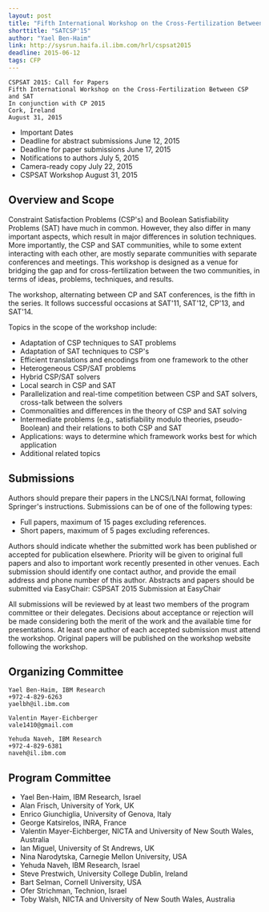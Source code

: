 ```yaml
---
layout: post
title: "Fifth International Workshop on the Cross-Fertilization Between CSP and SAT"
shorttitle: "SATCSP'15"
author: "Yael Ben-Haim"
link: http://sysrun.haifa.il.ibm.com/hrl/cspsat2015
deadline: 2015-06-12
tags: CFP
---
```

    CSPSAT 2015: Call for Papers
    Fifth International Workshop on the Cross-Fertilization Between CSP and SAT
    In conjunction with CP 2015
    Cork, Ireland
    August 31, 2015



* Important Dates
* Deadline for abstract submissions 	June 12, 2015
* Deadline for paper submissions 	June 17, 2015
* Notifications to authors 	July 5, 2015
* Camera-ready copy 	July 22, 2015
* CSPSAT Workshop 	August 31, 2015



## Overview and Scope
Constraint Satisfaction Problems (CSP's) and Boolean Satisfiability Problems (SAT) have much in common. However, they also differ in many important aspects, which result in major differences in solution techniques. More importantly, the CSP and SAT communities, while to some extent interacting with each other, are mostly separate communities with separate conferences and meetings. This workshop is designed as a venue for bridging the gap and for cross-fertilization between the two communities, in terms of ideas, problems, techniques, and results.

The workshop, alternating between CP and SAT conferences, is the fifth in the series. It follows successful occasions at SAT'11, SAT'12, CP'13, and SAT'14.

Topics in the scope of the workshop include:

*  Adaptation of CSP techniques to SAT problems
*  Adaptation of SAT techniques to CSP's
*  Efficient translations and encodings from one framework to the other
*  Heterogeneous CSP/SAT problems
*  Hybrid CSP/SAT solvers
*  Local search in CSP and SAT
*  Parallelization and real-time competition between CSP and SAT solvers, cross-talk between the solvers
*  Commonalities and differences in the theory of CSP and SAT solving
*  Intermediate problems (e.g., satisfiability modulo theories, pseudo-Boolean) and their relations to both CSP and SAT
*  Applications: ways to determine which framework works best for which application
*  Additional related topics



## Submissions

Authors should prepare their papers in the LNCS/LNAI format, following Springer's instructions. Submissions can be of one of the following types:

* Full papers, maximum of 15 pages excluding references.
* Short papers, maximum of 5 pages excluding references.


Authors should indicate whether the submitted work has been published or accepted for publication elsewhere. Priority will be given to original full papers and also to important work recently presented in other venues. Each submission should identify one contact author, and provide the email address and phone number of this author. Abstracts and papers should be submitted via EasyChair:
CSPSAT 2015 Submission at EasyChair



All submissions will be reviewed by at least two members of the program committee or their delegates. Decisions about acceptance or rejection will be made considering both the merit of the work and the available time for presentations. At least one author of each accepted submission must attend the workshop. Original papers will be
published on the workshop website following the workshop.


## Organizing Committee

    Yael Ben-Haim, IBM Research
    +972-4-829-6263
    yaelbh@il.ibm.com

    Valentin Mayer-Eichberger
    vale1410@gmail.com

    Yehuda Naveh, IBM Research
    +972-4-829-6381
    naveh@il.ibm.com



## Program Committee

*  Yael Ben-Haim, IBM Research, Israel
*  Alan Frisch, University of York, UK
*  Enrico Giunchiglia, University of Genova, Italy
*  George Katsirelos, INRA, France
*  Valentin Mayer-Eichberger, NICTA and University of New South Wales, Australia
*  Ian Miguel, University of St Andrews, UK
*  Nina Narodytska, Carnegie Mellon University, USA
*  Yehuda Naveh, IBM Research, Israel
*  Steve Prestwich, University College Dublin, Ireland
*  Bart Selman, Cornell University, USA
*  Ofer Strichman, Technion, Israel
*  Toby Walsh, NICTA and University of New South Wales, Australia
